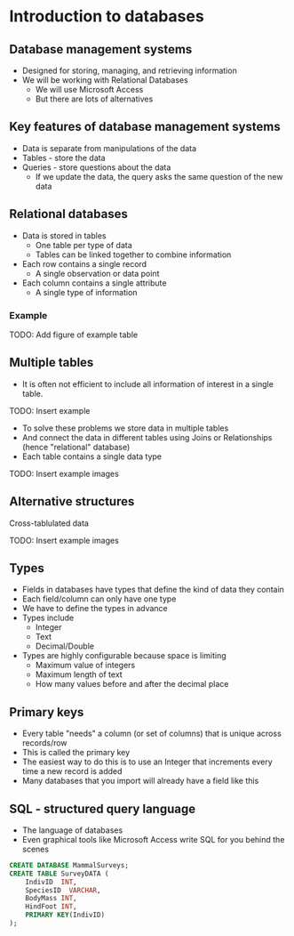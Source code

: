 # Introduction to databases

## Database management systems

* Designed for storing, managing, and retrieving information
* We will be working with Relational Databases
    * We will use Microsoft Access
    * But there are lots of alternatives

## Key features of database management systems

* Data is separate from manipulations of the data
* Tables - store the data
* Queries - store questions about the data
    * If we update the data, the query asks the same question of the new data

## Relational databases

* Data is stored in tables
    * One table per type of data
	* Tables can be linked together to combine information
* Each row contains a single record
    * A single observation or data point
* Each column contains a single attribute
    * A single type of information

### Example

TODO: Add figure of example table

## Multiple tables

* It is often not efficient to include all information of interest in a single
table.

TODO: Insert example

* To solve these problems we store data in multiple tables
* And connect the data in different tables using Joins or Relationships (hence
  "relational" database)
* Each table contains a single data type

TODO: Insert example images

## Alternative structures

Cross-tablulated data

TODO: Insert example images

## Types

* Fields in databases have types that define the kind of data they contain
* Each field/column can only have one type
* We have to define the types in advance
* Types include
    * Integer
	* Text
	* Decimal/Double
* Types are highly configurable because space is limiting
    * Maximum value of integers
	* Maximum length of text
	* How many values before and after the decimal place

## Primary keys

* Every table "needs" a column (or set of columns) that is unique across
  records/row
* This is called the primary key
* The easiest way to do this is to use an Integer that increments every time a
  new record is added
* Many databases that you import will already have a field like this

## SQL - structured query language

* The language of databases
* Even graphical tools like Microsoft Access write SQL for you behind the scenes

```sql
CREATE DATABASE MammalSurveys;
CREATE TABLE SurveyDATA (
    IndivID  INT,
	SpeciesID  VARCHAR,
	BodyMass INT,
	HindFoot INT,
	PRIMARY KEY(IndivID)
);
```
